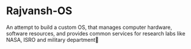 # Rajvansh-OS

An attempt to build a custom OS, that manages computer hardware, software resources, and provides common services for research labs like NASA, ISRO and military department🚀
